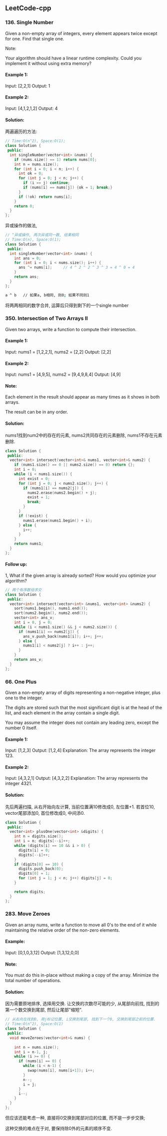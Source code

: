 ## LeetCode-cpp

### 136. Single Number

Given a non-empty array of integers, every element appears twice except for one. Find that single one.

Note:

Your algorithm should have a linear runtime complexity. Could you implement it without using extra memory?

#### Example 1:

Input: [2,2,1]
Output: 1

#### Example 2:
Input: [4,1,2,1,2]
Output: 4

#### Solution:


两遍遍历的方法:
```cpp
// Time:O(n^2), Space:O(1);
class Solution {
 public:
  int singleNumber(vector<int> &nums) {
    if (nums.size() == 1) return nums[0];
    int n = nums.size();
    for (int i = 0; i < n; i++) {
      int ok = 0;
      for (int j = 0; j < n; j++) {
        if (i == j) continue;
        if (nums[i] == nums[j]) {ok = 1; break;}
      }
      if (!ok) return nums[i];
    }
    return 0;
  }
};
```


异或操作的做法,
```cpp
// ^异或操作, 两次异或同一数, 结果相同
// Time:O(n), Space:O(1);
class Solution {
 public:
  int singleNumber(vector<int> &nums) {
    int ans = 0;
    for (int i = 0; i < nums.size(); i++) {
      ans ^= nums[i];     // 4 ^ 2 ^ 2 ^ 3 ^ 3 = 4 ^ 0 = 4
    }
    return ans;
  }
};
```

```sh
a ^ b   // 如果a, b相同, 则0; 如果不同则1
```

将两两相同的数字合并, 运算后只得到剩下的一个single number




### 350. Intersection of Two Arrays II

Given two arrays, write a function to compute their intersection.

#### Example 1:

Input: nums1 = [1,2,2,1], nums2 = [2,2]
Output: [2,2]

#### Example 2:
Input: nums1 = [4,9,5], nums2 = [9,4,9,8,4]
Output: [4,9]

#### Note:

Each element in the result should appear as many times as it shows in both arrays.

The result can be in any order.

#### Solution:

nums1找到num2中的存在的元素, nums2共同存在的元素删除, nums1不存在元素删除.

```cpp
class Solution {
 public:
  vector<int> intersect(vector<int>& nums1, vector<int>& nums2) {
    if (nums1.size() == 0 || nums2.size() == 0) return {};
    int i = 0;
    while (i < nums1.size()) {
      int exist = 0;
      for (int j = 0; j < nums2.size(); j++) {
        if (nums1[i] == nums2[j]) {
          nums2.erase(nums2.begin() + j);
          exist = 1;
          break;
        }
      }
      if (!exist) {
        nums1.erase(nums1.begin() + i);
      } else {
        i++;
      }
    }
    return nums1;
  }
};
```


#### Follow up:

1, What if the given array is already sorted? How would you optimize your algorithm?


```cpp
// 两个有序数组求交
class Solution {
 public:
  vector<int> intersect(vector<int> &nums1, vector<int> &nums2) {
    sort(nums1.begin(), nums1.end());
    sort(nums2.begin(), nums2.end());
    vector<int> ans_v;
    int i = 0, j = 0;
    while (i < nums1.size() && j < nums2.size()) {
      if (nums1[i] == nums2[j]) {
        ans_v.push_back(nums1[i]); i++; j++;
      } else {
        nums1[i] < nums2[j] ? i++ : j++;
      }
    }
    return ans_v;
  }
};
```



### 66. One Plus

Given a non-empty array of digits representing a non-negative integer, plus one to the integer.

The digits are stored such that the most significant digit is at the head of the list, and each element in the array contain a single digit.

You may assume the integer does not contain any leading zero, except the number 0 itself.

#### Example 1:
Input: [1,2,3]
Output: [1,2,4]
Explanation: The array represents the integer 123.

#### Example 2:
Input: [4,3,2,1]
Output: [4,3,2,2]
Explanation: The array represents the integer 4321.


#### Solution:

先后两遍扫描,
从右开始向左计算, 当前位置满10修改成0, 左位置+1.
若首位10, vector尾部添加0, 首位修改成0, 中间添0.

```cpp
class Solution {
 public:
  vector<int> plusOne(vector<int> &digits) {
    int n = digits.size();
    int i = n; digits[--i]++;
    while (digits[i] == 10 && i > 0) {
      digits[i] = 0;
      digits[--i]++;
    }
    if (digits[0] == 10) {
      digits.push_back(0);
      digits[0] = 1;
      for (int j = 1; j < n; j++) digits[j] = 0;
    }

    return digits;
  }
};
```


### 283. Move Zeroes

Given an array nums, write a function to move all 0's to the end of it while maintaining the relative order of the non-zero elements.

#### Example:

Input: [0,1,0,3,12]
Output: [1,3,12,0,0]

#### Note:

You must do this in-place without making a copy of the array.
Minimize the total number of operations.


#### Solution:

因为需要原地排序, 选择用交换.
让交换的次数尽可能的少, 从尾部向前找, 找到的第一个数交换到尾部, 然后让尾部"缩短".

```cpp
// 从右向左找到0, 用j标记位置, i交换到尾部, 找到下一个0, 交换到尾部之前的位置.
// Time:O(n^2), Space:O(1)
class Solution {
 public:
  void moveZeroes(vector<int>& nums) {
    
    int n = nums.size();
    int i = n-1, j;
    while (i >= 0) {
      if (nums[i] == 0) {
        while (i < n-1) {
          swap(nums[i], nums[i+1]); i++;
        }
        n--;
        i = j;
      }
      i--;
    }
  }
};
```


但应该还能考虑一种, 直接将0交换到尾部对应的位置, 而不是一步步交换;

这种交换的难点在于对, 要保持除0外的元素的顺序不变.
